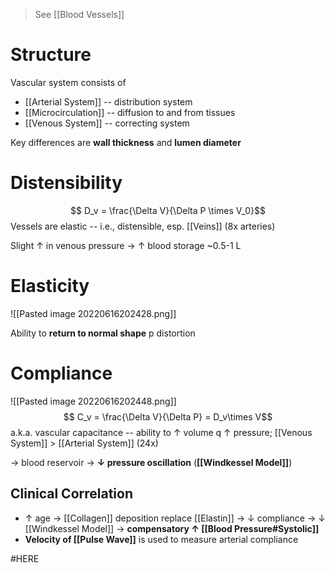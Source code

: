> See [[Blood Vessels]]

# Structure

Vascular system consists of
- [[Arterial System]] -- distribution system
- [[Microcirculation]] -- diffusion to and from tissues
- [[Venous System]] -- correcting system

Key differences are **wall thickness** and **lumen diameter** 

# Distensibility

$$ D_v = \frac{\Delta V}{\Delta P \times V_0}$$
Vessels are elastic -- i.e., distensible, esp. [[Veins]] (8x arteries)

Slight ↑ in venous pressure → ↑ blood storage ~0.5-1 L

# Elasticity

![[Pasted image 20220616202428.png]]

Ability to **return to normal shape** p distortion

# Compliance

![[Pasted image 20220616202448.png]]
$$ C_v = \frac{\Delta V}{\Delta P} = D_v\times V$$
a.k.a. vascular capacitance -- ability to ↑ volume q ↑ pressure; [[Venous System]] > [[Arterial System]] (24x)

→ blood reservoir → **↓ pressure oscillation** (**[[Windkessel Model]]**)

## Clinical Correlation
- ↑ age → [[Collagen]] deposition replace [[Elastin]] → ↓ compliance → ↓ [[Windkessel Model]] → **compensatory ↑ [[Blood Pressure#Systolic]]** 
- **Velocity of [[Pulse Wave]]** is used to measure arterial compliance

#HERE